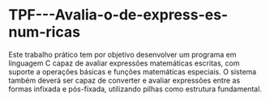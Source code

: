 # TPF---Avalia-o-de-express-es-num-ricas
Este trabalho prático tem por objetivo desenvolver um programa em linguagem C capaz de avaliar expressões matemáticas escritas, com suporte a operações básicas e funções matemáticas especiais. O sistema também deverá ser capaz de converter e avaliar expressões entre as formas infixada e pós-fixada, utilizando pilhas como estrutura fundamental.
